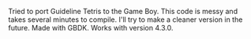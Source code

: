 Tried to port Guideline Tetris to the Game Boy. This code is messy and takes several minutes to compile. I'll try to make a cleaner version in the future.
Made with GBDK. Works with version 4.3.0.
